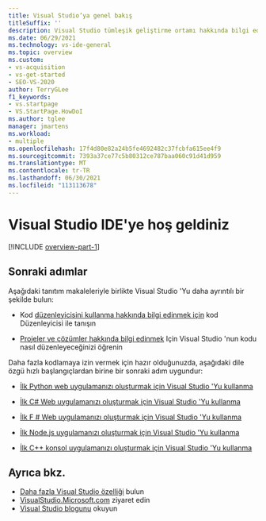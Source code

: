```yaml
---
title: Visual Studio’ya genel bakış
titleSuffix: ''
description: Visual Studio tümleşik geliştirme ortamı hakkında bilgi edinin.
ms.date: 06/29/2021
ms.technology: vs-ide-general
ms.topic: overview
ms.custom:
- vs-acquisition
- vs-get-started
- SEO-VS-2020
author: TerryGLee
f1_keywords:
- vs.startpage
- VS.StartPage.HowDoI
ms.author: tglee
manager: jmartens
ms.workload:
- multiple
ms.openlocfilehash: 17f4d80e82a24b5fe4692482c37fcbfa615ee4f9
ms.sourcegitcommit: 7393a37ce77c5b80312ce787baa060c91d41d959
ms.translationtype: MT
ms.contentlocale: tr-TR
ms.lasthandoff: 06/30/2021
ms.locfileid: "113113678"
---
```

# <a name="welcome-to-the-visual-studio-ide"></a>Visual Studio IDE'ye hoş geldiniz

[!INCLUDE [overview-part-1](includes/ide-overview.md)]

## <a name="next-steps"></a>Sonraki adımlar

Aşağıdaki tanıtım makaleleriyle birlikte Visual Studio 'Yu daha ayrıntılı bir şekilde bulun:

- Kod [düzenleyicisini kullanma hakkında bilgi edinmek için](../get-started/tutorial-editor.md) kod Düzenleyicisi ile tanışın

- [Projeler ve çözümler hakkında bilgi edinmek](../get-started/tutorial-projects-solutions.md) Için Visual Studio 'nun kodu nasıl düzenleyeceğinizi öğrenin

Daha fazla kodlamaya izin vermek için hazır olduğunuzda, aşağıdaki dile özgü hızlı başlangıçlardan birine bir sonraki adım uygundur:

- [İlk Python web uygulamanızı oluşturmak için Visual Studio 'Yu kullanma](../ide/quickstart-python.md)

- [İlk C# Web uygulamanızı oluşturmak için Visual Studio 'Yu kullanma](../ide/quickstart-aspnet-core.md)

- [İlk F # Web uygulamanızı oluşturmak için Visual Studio 'Yu kullanma](../ide/quickstart-fsharp.md)

- [İlk Node.js uygulamanızı oluşturmak için Visual Studio 'Yu kullanma](../ide/quickstart-nodejs.md)

- [İlk C++ konsol uygulamanızı oluşturmak için Visual Studio 'Yu kullanma](/cpp/get-started/tutorial-console-cpp)

## <a name="see-also"></a>Ayrıca bkz.

- [Daha fazla Visual Studio özelliği](../ide/advanced-feature-overview.md) bulun
- [VisualStudio.Microsoft.com](https://visualstudio.microsoft.com/vs/) ziyaret edin
- [Visual Studio blogunu](https://devblogs.microsoft.com/visualstudio/) okuyun
